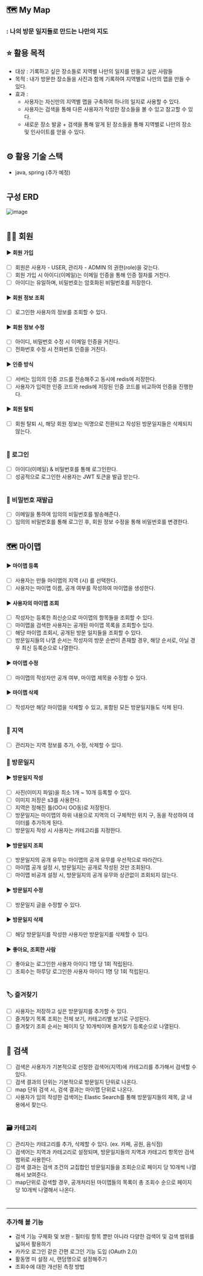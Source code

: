 ## 🗺️ My Map
### : 나의 방문 일지들로 만드는 나만의 지도

## ⭐ 활용 목적 
* 대상 : 기록하고 싶은 장소들로 지역별 나만의 일지를 만들고 싶은 사람들
* 목적 : 내가 방문한 장소들을 사진과 함께 기록하여 지역별로 나만의 맵을 만들 수 있다.
* 효과 :
  * 사용자는 자신만의 지역별 맵을 구축하여 하나의 일지로 사용할 수 있다.
  * 사용자는 검색을 통해 다른 사용자가 작성한 장소들을 볼 수 있고 참고할 수 있다.
  * 새로운 장소 발굴 + 검색을 통해 알게 된 장소들을 통해 지역별로 나만의 장소 및 인사이트를 얻을 수 있다.
# 
## ⚙️ 활용 기술 스택
* java, spring (추가 예정)
#
## 구성 ERD
![image](https://github.com/seowonn/my-map/assets/144876148/c8bd88c5-8a99-4288-9bb7-3875aa032f83)
#
## 🙎‍♀ 회원
#### ▶️ 회원 가입
  - [ ] 회원은 사용자 - USER, 관리자 - ADMIN 의 권한(role)을 갖는다.
  - [ ] 회원 가입 시 아이디(이메일)는 이메일 인증을 통해 인증 절차를 거친다.
  - [ ] 아이디는 유일하며, 비밀번호는 암호화된 비밀번호를 저장한다.
    
#### ▶️ 회원 정보 조회
  - [ ] 로그인한 사용자의 정보를 조회할 수 있다. 

#### ▶️ 회원 정보 수정
  - [ ] 아이디, 비밀번호 수정 시 이메일 인증을 거친다.
  - [ ] 전화번호 수정 시 전화번호 인증을 거친다.
  
  #### ▶️ 인증 방식 
   - [ ] 서버는 임의의 인증 코드를 전송해주고 동시에 redis에 저장한다.
   - [ ] 사용자가 입력한 인증 코드와 redis에 저장된 인증 코드를 비교하여 인증을 진행한다.

#### ▶️ 회원 탈퇴
  - [ ] 회원 탈퇴 시, 해당 회원 정보는 익명으로 전환되고 작성된 방문일지들은 삭제되지 않는다.
#
### 🔐 로그인
- [ ] 아이디(이메일) & 비밀번호를 통해 로그인한다.
- [ ] 성공적으로 로그인한 사용자는 JWT 토큰을 발급 받는다.
#
### 🔑 비밀번호 재발급
- [ ] 이메일을 통하여 임의의 비밀번호를 발송해준다.
- [ ] 임의의 비밀번호를 통해 로그인 후, 회원 정보 수정을 통해 비밀번호를 변경한다.
#
## 🗺️ 마이맵
#### ▶️  마이맵 등록
  - [ ] 사용자는 만들 마이맵의 지역 (시) 를 선택한다. 
  - [ ] 사용자는 마이맵 이름, 공개 여부를 작성하여 마이맵을 생성한다.
        
#### ▶️ 사용자의 마이맵 조회
  - [ ] 작성자는 등록한 최신순으로 마이맵의 항목들을 조회할 수 있다.
  - [ ] 마이맵을 검색한 사용자는 공개된 마이맵 목록을 조회할수 있다.
   - [ ] 해당 마이맵 조회시, 공개된 방문 일지들을 조회할 수 있다.
   - [ ] 방문일지들의 나열 순서는 작성자의 방문 순번이 존재할 경우, 해당 순서로, 아닐 경우 최신 등록순으로 나열한다.
         
#### ▶️ 마이맵 수정
  - [ ] 마이맵의 작성자만 공개 여부, 마이맵 제목을 수정할 수 있다.
        
#### ▶️ 마이맵 삭제
  - [ ] 작성자만 해당 마이맵을 삭제할 수 있고, 포함된 모든 방문일지들도 삭제 된다.  
#
### 🏡 지역 
- [ ] 관리자는 지역 정보를 추가, 수정, 삭제할 수 있다.
### 📗 방문일지
#### ▶️ 방문일지 작성
  - [ ] 사진(이미지 파일)을  최소 1개 ~ 10개 등록할 수 있다.
   - [ ] 이미지 저장은 s3를 사용한다. 
  - [ ] 지역은 정해진 틀(OO시 OO동)로 저장된다.
  - [ ] 방문일지는 마이맵의 하위 내용으로 지역의 더 구체적인 위치 구, 동을 작성하여 데이터를 추가하게 된다.
  - [ ] 방문일지 작성 시 사용자는 카테고리를 지정한다.

#### ▶️ 방문일지 조회
  - [ ] 방문일지의 공개 유무는 마이맵의 공개 유무를 우선적으로 따라간다.
   - [ ] 마이맵 공개 설정 시, 방문일지는 공개로 작성된 것만 조회된다.
   - [ ] 마이맵 비공개 설정 시, 방문일지의 공개 유무와 상관없이 조회되지 않는다.
     
#### ▶️ 방문일지 수정
 - [ ] 방문일지 글을 수정할 수 있다.

#### ▶️ 방문일지 삭제
 - [ ] 해당 방문일지를 작성한 사용자만 방문일지를 삭제할 수 있다.    
        
#### ▶️ 좋아요, 조회한 사람
  - [ ] 좋아요는 로그인한 사용자 아이디 1명 당 1회 적립된다.
  - [ ] 조회수는 하루당 로그인한 사용자 아이디 1명 당 1회 적립된다.
#
### 🏷️ 즐겨찾기
  - [ ] 사용자는 저장하고 싶은 방문일지를 추가할 수 있다.
  - [ ] 즐겨찾기 목록 조회는 전체 보기, 카테고리별 보기로 구성된다.
  - [ ] 즐겨찾기 조회 순서는 페이지 당 10개씩이며 즐겨찾기 등록순으로 나열된다.
#
## 🔎 검색
- [ ] 검색은 사용자가 기본적으로 선정한 검색어(지역)에 카테고리를 추가해서 검색할 수 있다.
- [ ] 검색 결과의 단위는 기본적으로 방문일지 단위로 나온다.
- [ ] map 단위 검색 시, 검색 결과는 마이맵 단위로 나온다.
- [ ] 사용자가 임의 작성한 검색어는 Elastic Search를 통해 방문일지들의 제목, 글 내용에서 찾는다.
#
### 🗃️ 카테고리
- [ ] 관리자는 카테고리를 추가, 삭제할 수 있다. (ex. 카페, 공원, 음식점)
- [ ] 검색어는 지역과 카테고리로 설정되며, 방문일지들의 지역과 카테고리 항목만 검색 범위로 사용한다.
- [ ] 검색 결과는 검색 조건의 교집합인 방문일지들을 조회순으로 페이지 당 10개씩 나열해서 보여준다.
- [ ] map단위로 검색할 경우, 공개처리된 마이맵들의 목록이 총 조회수 순으로 페이지당 10개씩 나열해서 나온다.
#
---
### 추가해 볼 기능
* 검색 기능 구체화 및 보완 - 필터링 항목 뿐만 아니라 다양한 검색어 및 검색 범위를 넓혀서 활용하기
* 카카오 로그인 같은 간편 로그인 기능 도입 (OAuth 2.0)
* 활동명 미 설정 시, 랜덤명으로 설정해주기
* 조회수에 대한 개선된 측정 방법
